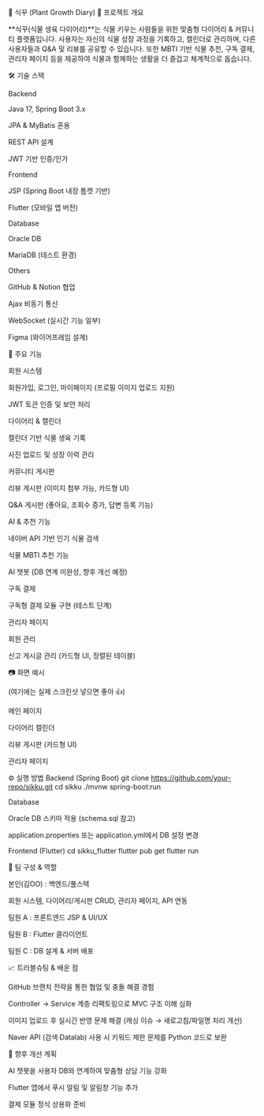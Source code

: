 🌱 식꾸 (Plant Growth Diary)
📌 프로젝트 개요

**식꾸(식물 생육 다이어리)**는 식물 키우는 사람들을 위한 맞춤형 다이어리 & 커뮤니티 플랫폼입니다.
사용자는 자신의 식물 성장 과정을 기록하고, 캘린더로 관리하며, 다른 사용자들과 Q&A 및 리뷰를 공유할 수 있습니다.
또한 MBTI 기반 식물 추천, 구독 결제, 관리자 페이지 등을 제공하여 식물과 함께하는 생활을 더 즐겁고 체계적으로 돕습니다.

🛠 기술 스택

Backend

Java 17, Spring Boot 3.x

JPA & MyBatis 혼용

REST API 설계

JWT 기반 인증/인가

Frontend

JSP (Spring Boot 내장 톰캣 기반)

Flutter (모바일 앱 버전)

Database

Oracle DB

MariaDB (테스트 환경)

Others

GitHub & Notion 협업

Ajax 비동기 통신

WebSocket (실시간 기능 일부)

Figma (와이어프레임 설계)

🚀 주요 기능

회원 시스템

회원가입, 로그인, 마이페이지 (프로필 이미지 업로드 지원)

JWT 토큰 인증 및 보안 처리

다이어리 & 캘린더

캘린더 기반 식물 생육 기록

사진 업로드 및 성장 이력 관리

커뮤니티 게시판

리뷰 게시판 (이미지 첨부 가능, 카드형 UI)

Q&A 게시판 (좋아요, 조회수 증가, 답변 등록 기능)

AI & 추천 기능

네이버 API 기반 인기 식물 검색

식물 MBTI 추천 기능

AI 챗봇 (DB 연계 미완성, 향후 개선 예정)

구독 결제

구독형 결제 모듈 구현 (테스트 단계)

관리자 페이지

회원 관리

신고 게시글 관리 (카드형 UI, 정렬된 테이블)

📷 화면 예시

(여기에는 실제 스크린샷 넣으면 좋아 👍)

메인 페이지

다이어리 캘린더

리뷰 게시판 (카드형 UI)

관리자 페이지

⚙️ 실행 방법
Backend (Spring Boot)
git clone https://github.com/your-repo/sikku.git
cd sikku
./mvnw spring-boot:run

Database

Oracle DB 스키마 적용 (schema.sql 참고)

application.properties 또는 application.yml에서 DB 설정 변경

Frontend (Flutter)
cd sikku_flutter
flutter pub get
flutter run

👥 팀 구성 & 역할

본인(김OO) : 백엔드/풀스택

회원 시스템, 다이어리/게시판 CRUD, 관리자 페이지, API 연동

팀원 A : 프론트엔드 JSP & UI/UX

팀원 B : Flutter 클라이언트

팀원 C : DB 설계 & 서버 배포

📈 트러블슈팅 & 배운 점

GitHub 브랜치 전략을 통한 협업 및 충돌 해결 경험

Controller → Service 계층 리팩토링으로 MVC 구조 이해 심화

이미지 업로드 후 실시간 반영 문제 해결 (캐싱 이슈 → 새로고침/파일명 처리 개선)

Naver API (검색·Datalab) 사용 시 키워드 제한 문제를 Python 코드로 보완

🔮 향후 개선 계획

AI 챗봇을 사용자 DB와 연계하여 맞춤형 상담 기능 강화

Flutter 앱에서 푸시 알림 및 알림창 기능 추가

결제 모듈 정식 상용화 준비
